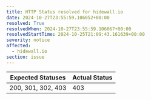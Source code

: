 ```yaml
---
title: HTTP Status resolved for hidewall.io
date: 2024-10-27T23:55:59.106052+00:00
resolved: True
resolvedWhen: 2024-10-27T23:55:59.106067+00:00
resolvedStartTime: 2024-10-25T21:09:43.161639+00:00
severity: notice
affected:
  - hidewall.io
section: issue
---
```


| Expected Statuses | Actual Status  |
|-------------------|----------------|
| 200, 301, 302, 403 | 403 |

